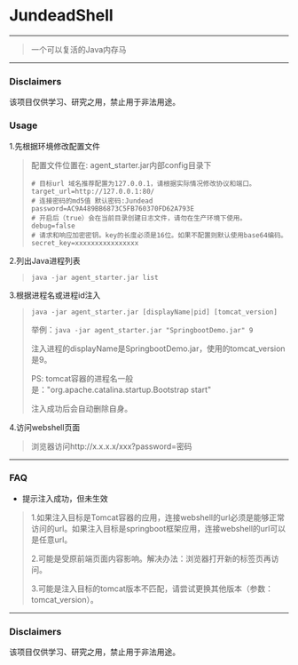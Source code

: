 # JundeadShell
***
> 一个可以复活的Java内存马
***
### Disclaimers
该项目仅供学习、研究之用，禁止用于非法用途。

### Usage
1.先根据环境修改配置文件
>配置文件位置在: agent_starter.jar内部config目录下
>```
># 目标url 域名推荐配置为127.0.0.1，请根据实际情况修改协议和端口。
>target_url=http://127.0.0.1:80/
># 连接密码的md5值 默认密码:Jundead
>password=AC9A489BB6873C5FB760370FD62A793E
># 开启后（true）会在当前目录创建日志文件，请勿在生产环境下使用。
>debug=false
># 请求和响应加密密钥。key的长度必须是16位。如果不配置则默认使用base64编码。
>secret_key=xxxxxxxxxxxxxxxx
>```

2.列出Java进程列表
>`java -jar agent_starter.jar list`

3.根据进程名或进程id注入
>`java -jar agent_starter.jar [displayName|pid] [tomcat_version]`
>
>举例：`java -jar agent_starter.jar "SpringbootDemo.jar" 9`
>
>注入进程的displayName是SpringbootDemo.jar，使用的tomcat_version是9。
>
> PS: tomcat容器的进程名一般是："org.apache.catalina.startup.Bootstrap start"
>
> 注入成功后会自动删除自身。

4.访问webshell页面
>浏览器访问http://x.x.x.x/xxx?password=密码
***
### FAQ
- 提示注入成功，但未生效
>1.如果注入目标是Tomcat容器的应用，连接webshell的url必须是能够正常访问的url。如果注入目标是springboot框架应用，连接webshell的url可以是任意url。
> 
>2.可能是受原前端页面内容影响。解决办法：浏览器打开新的标签页再访问。
> 
>3.可能是注入目标的tomcat版本不匹配，请尝试更换其他版本（参数：tomcat_version）。
***
### Disclaimers
该项目仅供学习、研究之用，禁止用于非法用途。
